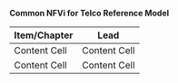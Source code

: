**Common NFVi for Telco Reference Model**

| Item/Chapter  | Lead          |
| ------------- | ------------- |
| Content Cell  | Content Cell  |
| Content Cell  | Content Cell  |
